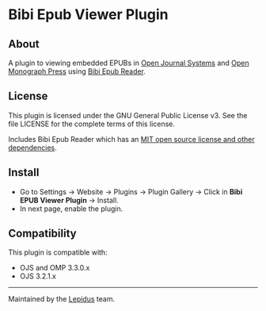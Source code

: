 # Bibi Epub Viewer Plugin

## About
A plugin to viewing embedded EPUBs in [Open Journal Systems](https://github.com/pkp/ojs) and [Open Monograph Press](https://github.com/pkp/omp) using [Bibi Epub Reader](https://github.com/satorumurmur/bibi).

## License
This plugin is licensed under the GNU General Public License v3. See the file
LICENSE for the complete terms of this license.

Includes Bibi Epub Reader which has an [MIT open source license and other dependencies](https://github.com/satorumurmur/bibi#license).

## Install
 * Go to Settings -> Website -> Plugins ->  Plugin Gallery -> Click in **Bibi EPUB Viewer Plugin** -> Install.
 * In next page, enable the plugin.

## Compatibility
This plugin is compatible with:
* OJS and OMP 3.3.0.x
* OJS 3.2.1.x
___
Maintained by the [Lepidus](https://github.com/lepidus) team.
